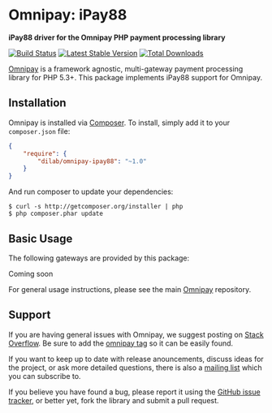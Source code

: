 # Omnipay: iPay88

**iPay88 driver for the Omnipay PHP payment processing library**

[![Build Status](https://travis-ci.org/thephpleague/omnipay-iPay88.png?branch=master)](https://travis-ci.org/thephpleague/omnipay-iPay88)
[![Latest Stable Version](https://poser.pugx.org/omnipay/iPay88/version.png)](https://packagist.org/packages/omnipay/iPay88)
[![Total Downloads](https://poser.pugx.org/omnipay/iPay88/d/total.png)](https://packagist.org/packages/omnipay/iPay88)

[Omnipay](https://github.com/thephpleague/omnipay) is a framework agnostic, multi-gateway payment
processing library for PHP 5.3+. This package implements iPay88 support for Omnipay.

## Installation

Omnipay is installed via [Composer](http://getcomposer.org/). To install, simply add it
to your `composer.json` file:

```json
{
    "require": {
        "dilab/omnipay-ipay88": "~1.0"
    }
}
```

And run composer to update your dependencies:

    $ curl -s http://getcomposer.org/installer | php
    $ php composer.phar update

## Basic Usage

The following gateways are provided by this package:

Coming soon

For general usage instructions, please see the main [Omnipay](https://github.com/thephpleague/omnipay)
repository.


## Support

If you are having general issues with Omnipay, we suggest posting on
[Stack Overflow](http://stackoverflow.com/). Be sure to add the
[omnipay tag](http://stackoverflow.com/questions/tagged/omnipay) so it can be easily found.

If you want to keep up to date with release anouncements, discuss ideas for the project,
or ask more detailed questions, there is also a [mailing list](https://groups.google.com/forum/#!forum/omnipay) which
you can subscribe to.

If you believe you have found a bug, please report it using the [GitHub issue tracker](https://github.com/dilab/omnipay-ipay88/issues),
or better yet, fork the library and submit a pull request.
